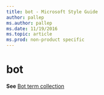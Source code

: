 ```yaml
---
title: bot - Microsoft Style Guide
author: pallep
ms.author: pallep
ms.date: 11/19/2016
ms.topic: article
ms.prod: non-product specific
---
```


# bot

**See** [Bot term collection](/style-guide/a-z-word-list-term-collections/b/bot-terms.md)
